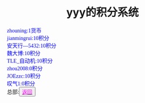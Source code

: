 <html>
<head>
	<title>xitong</title>
	    <style type="text/css">
		<!--
			.blue{color:#0000FF}
			.purple{color: #FF00FF}
			.宋体{font-family:"宋体"}
		-->
        </style>
</head>
<body>
		<h1><center>yyy的积分系统</center></h1>
		<div class="宋体 blue">
			zhouning:1货币<br>
			jianmingrui:10积分<br>
			安天行—5432:10积分<br>
			魏大博:10积分<br>
			TLE_自动机:10积分<br>
			zhou2008:0积分<br>
			JOEzzc:10积分<br>
			叹气1:0积分
		</div>
		<div>总部:<button title="back"><a href="https://zhouningyuan1234.github.io/yyytuandui/"><span class="purple">返回</span></a></button></div>
</body>
</html>

